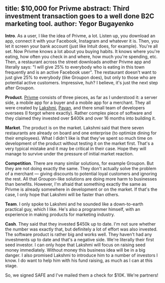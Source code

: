 title: $10,000 for Privme
abstract: Third investment transaction goes to a well done B2C marketing tool.
author: Yegor Bugayenko
--

**Intro**.
As a user, I like the idea of Privme, a lot. Listen up, you download an
app, connect it with your Facebook, Instagram and whatever it is. Then, you
let it screen your bank account (just like Intuit does, for example). You're
all set. Now Privme knows a lot about you buying habits. It knows where you're
eating, how often you check in and where, how much you're spending, etc.
Then, a restaurant across the street downloads another Privme app and literally
says: "I will give 25% to everybody who is eating in this town frequently
and is an active Facebook user". The restaurant doesn't want to just give
25% to everybody (like Groupon does), but only to those who are potential
active customers. Impressive, huh? I believe, it's just the next step after
Groupon.

<!--
<div style='width:50%;float:right;z-index:100;margin-left:1em;'>
  <div class='film'>
    {% if amp %}
      <amp-youtube data-videoid='AetgrIGCrSU' layout='responsive' width='480' height='270'></amp-youtube>
    {% else %}
      <iframe class='video' src='https://www.youtube.com/embed/AetgrIGCrSU?controls=2'
        allowfullscreen=''>&#8203;</iframe>
    {% endif %}
  </div>
</div>
-->

**Product**.
[Privme](http://www.privme.com) consists of three pieces, as far as I understood
it: a server side, a mobile app for a buyer and a mobile app for a merchant.
They all were created by [Lakshmi](https://angel.co/lakshmi-m-kodali),
[Pavan](https://angel.co/pavan-kumar-rao-cheeti), and there small team of
developers oversees (I forgot where exactly). Rather complex piece of software
and they claimed they invested over $400k and over 16 months into building it.

**Market**.
The product is on the market. Lakshmi said that there seven restaurants
are already on board and one enterprise (to optimize dining for their employees).
What I didn't like is that they've spent so much time on development of
the product without testing it on the market first. That's a very typical mistake
and it may be critical in their case. Hope they will manage to survive under
the pressure of initial market reaction.

**Competition**.
There are many similar solutions, for example Groupon. But they are not doing
exactly the same. They don't actually solve the problem of a merchant &mdash;
giving discounts to potential loyal customers and ignoring the rest. All that
Groupon-like solutions are doing more harm to businesses than benefits.
However, I'm afraid that something exactly the same as Privme is already
somewhere in development or on the market. If that's the case, I only hope
that Lakshmi will be faster than others.

**Team**.
I only spoke to Lakshmi and he sounded like a down-to-earth practical guy, which
I like. He's also a programmer himself, with an experience in making
products for marketing industry.

**Cash**.
They said that they invested $450k up to date. I'm not sure whether the number
was exactly that, but definitely a lot of effort was also invested. The software
product is rather big and works well. They haven't had any investments up to
date and that's a negative side. We're literally their first seed investor.
I can only hope that Lakshmi will focus on raising seed money immediately. Without
money this business idea will be in a big danger. I also
promised Lakshmi to introduce him to a number of investors I know. I do
want to help him with his fund raising, as much as I can at this stage.

So, we signed SAFE and I've mailed them a check for $10K.
We're partners!

